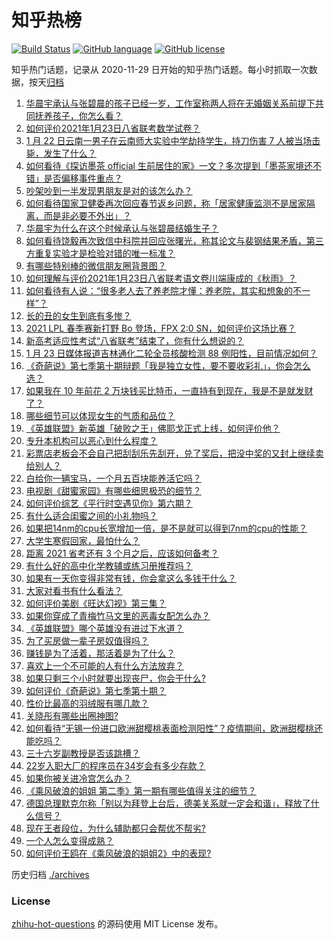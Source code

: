 # 知乎热榜
[![Build Status](https://github.com/ToWeLong/zhihu-hot-questions/workflows/CI/badge.svg)](https://github.com/ToWeLong/zhihu-hot-questions/actions)
[![GitHub language](https://img.shields.io/badge/language-golang-orange.svg)](https://golang.org/)
[![GitHub license](https://img.shields.io/github/license/ToWeLong/zhihu-hot-questions)](https://github.com/ToWeLong/zhihu-hot-questions/blob/main/LICENSE)

知乎热门话题，记录从 2020-11-29 日开始的知乎热门话题。每小时抓取一次数据，按天[归档](./archives)

<!-- BEGIN -->

1. [华晨宇承认与张碧晨的孩子已经一岁，工作室称两人将在无婚姻关系前提下共同抚养孩子，你怎么看？](https://www.zhihu.com/question/440533019)
1. [如何评价2021年1月23日八省联考数学试卷？](https://www.zhihu.com/question/440792065)
1. [1 月 22 日云南一男子在云南师大实验中学劫持学生，持刀伤害 7 人被当场击毙，发生了什么？](https://www.zhihu.com/question/440668867)
1. [如何看待《探访墨茶 official 生前居住的家》一文？多次提到「墨茶家境还不错」是否偏移事件重点？](https://www.zhihu.com/question/440725655)
1. [吵架吵到一半发现男朋友是对的该怎么办？](https://www.zhihu.com/question/422596620)
1. [如何看待国家卫健委再次回应春节返乡问题，称「居家健康监测不是居家隔离，而是非必要不外出」？](https://www.zhihu.com/question/440769081)
1. [华晨宇为什么在这个时候承认与张碧晨结婚生子？](https://www.zhihu.com/question/440655743)
1. [如何看待饶毅再次致信中科院并回应张曙光，称其论文与裴钢结果矛盾，第三方重复实验才是检验对错的唯一标准？](https://www.zhihu.com/question/440814381)
1. [有哪些特别棒的微信朋友圈背景图？](https://www.zhihu.com/question/337853063)
1. [如何理解与评价2021年1月23日八省联考语文卷川端康成的《秋雨》？](https://www.zhihu.com/question/440762695)
1. [如何看待有人说：“很多老人去了养老院才懂：养老院，其实和想象的不一样”？](https://www.zhihu.com/question/440467400)
1. [长的丑的女生到底有多惨？](https://www.zhihu.com/question/352979580)
1. [2021 LPL 春季赛新打野 Bo 登场，FPX 2:0 SN，如何评价这场比赛？](https://www.zhihu.com/question/440817019)
1. [新高考适应性考试“八省联考”结束了，你有什么想说的？](https://www.zhihu.com/question/440749790)
1. [1 月 23 日媒体报道吉林通化二轮全员核酸检测 88 例阳性，目前情况如何？](https://www.zhihu.com/question/440793151)
1. [《奇葩说》第七季第十期辩题「我是独立女性，要不要收彩礼」，你会怎么选？](https://www.zhihu.com/question/440833162)
1. [如果我在 10 年前花 2 万块钱买比特币，一直持有到现在，我是不是就发财了？](https://www.zhihu.com/question/439136003)
1. [哪些细节可以体现女生的气质和品位？](https://www.zhihu.com/question/24780989)
1. [《英雄联盟》新英雄「破败之王」佛耶戈正式上线，如何评价他？](https://www.zhihu.com/question/440596499)
1. [专升本机构可以恶心到什么程度？](https://www.zhihu.com/question/400116979)
1. [彩票店老板会不会自己把刮刮乐先刮开，兑了奖后，把没中奖的又封上继续卖给别人？](https://www.zhihu.com/question/438582179)
1. [白给你一辆宝马，一个月五百块能养活它吗？](https://www.zhihu.com/question/439328886)
1. [电视剧《甜蜜家园》有哪些细思极恐的细节？](https://www.zhihu.com/question/435369430)
1. [如何评价综艺《平行时空遇见你》第六期？](https://www.zhihu.com/question/440563921)
1. [有什么适合闺蜜之间的小礼物吗？](https://www.zhihu.com/question/376166947)
1. [如果把14nm的cpu长宽增加一倍，是不是就可以得到7nm的cpu的性能？](https://www.zhihu.com/question/432566248)
1. [大学生寒假回家，最怕什么？](https://www.zhihu.com/question/439088772)
1. [距离 2021 省考还有 3 个月之后，应该如何备考？](https://www.zhihu.com/question/437712149)
1. [有什么好的高中化学教辅或练习册推荐吗？](https://www.zhihu.com/question/435822087)
1. [如果有一天你变得非常有钱，你会拿这么多钱干什么？](https://www.zhihu.com/question/437410410)
1. [大家对看书有什么看法？](https://www.zhihu.com/question/438065523)
1. [如何评价美剧《旺达幻视》第三集？](https://www.zhihu.com/question/440654669)
1. [如果你穿成了青梅竹马文里的恶毒女配怎么办？](https://www.zhihu.com/question/397987454)
1. [《英雄联盟》哪个英雄没有进过下水道？](https://www.zhihu.com/question/438823263)
1. [为了买房做一辈子房奴值得吗？](https://www.zhihu.com/question/420453128)
1. [赚钱是为了活着，那活着是为了什么？](https://www.zhihu.com/question/434831702)
1. [喜欢上一个不可能的人有什么方法放弃？](https://www.zhihu.com/question/437379179)
1. [如果只剩三个小时就要出现丧尸，你会干什么?](https://www.zhihu.com/question/370509834)
1. [如何评价《奇葩说》第七季第十期？](https://www.zhihu.com/question/440825802)
1. [性价比最高的羽绒服有哪几款？](https://www.zhihu.com/question/21938429)
1. [关晓彤有哪些出圈神图?](https://www.zhihu.com/question/408938685)
1. [如何看待“无锡一份进口欧洲甜樱桃表面检测阳性”？疫情期间，欧洲甜樱桃还能吃吗？](https://www.zhihu.com/question/440652915)
1. [三十六岁副教授是否该跳槽？](https://www.zhihu.com/question/440257592)
1. [22岁入职大厂的程序员在34岁会有多少存款？](https://www.zhihu.com/question/436336543)
1. [如果你被关进冷宫怎么办？](https://www.zhihu.com/question/428606792)
1. [《乘风破浪的姐姐 第二季》第一期有哪些值得关注的细节？](https://www.zhihu.com/question/440602767)
1. [德国总理默克尔称「别以为拜登上台后，德美关系就一定会和谐」，释放了什么信号？](https://www.zhihu.com/question/440650417)
1. [现在王者段位，为什么辅助都只会帮优不帮劣?](https://www.zhihu.com/question/435048482)
1. [一个人怎么变得成熟？](https://www.zhihu.com/question/431495614)
1. [如何评价王鸥在《乘风破浪的姐姐2》中的表现?](https://www.zhihu.com/question/440631567)

<!-- END -->

历史归档 [./archives](./archives)


### License
[zhihu-hot-questions](https://github.com/towelong/zhihu-hot-questions) 的源码使用 MIT License 发布。